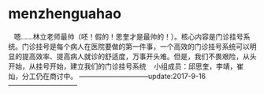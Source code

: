# menzhenguahao
    嗯......林立老师最帅（呸！假的！思奎才是最帅的！）。核心内容是门诊挂号系统。门诊挂号是每个病人在医院要做的第一件事，一个高效的门诊挂号系统可以明显的提高效率、提高病人就诊的舒适度，万事开头难。但是，我们不畏艰险，从头开始，从挂号开始，建立我们的门诊挂号系统
    小组成员：邱思奎，李靖，崔灿，分工仍在商讨中。
——————————update:2017-9-16——————————
